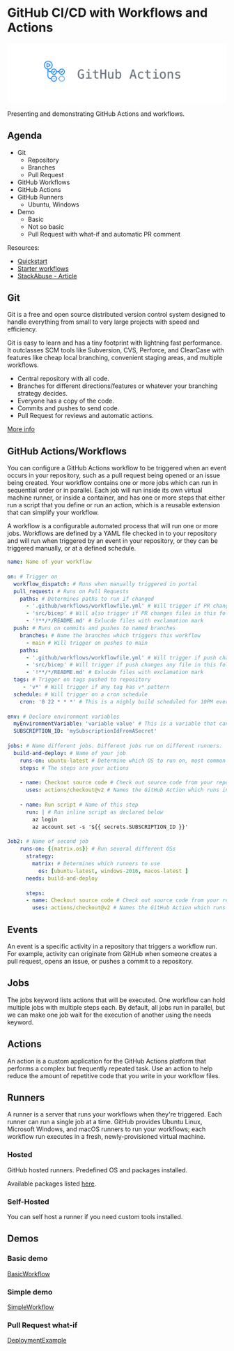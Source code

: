 # GitHub CI/CD with Workflows and Actions

!["GitHub Actions"](.media/ghactions.png)

Presenting and demonstrating GitHub Actions and workflows.

## Agenda

- Git
  - Repository
  - Branches
  - Pull Request
- GitHub Workflows
- GitHub Actions
- GitHub Runners
  - Ubuntu, Windows
- Demo
  - Basic
  - Not so basic
  - Pull Request with what-if and automatic PR comment

Resources:

- [Quickstart](https://docs.github.com/en/actions/quickstart)
- [Starter workflows](https://github.blog/2021-12-17-getting-started-with-github-actions-just-got-easier/)
- [StackAbuse - Article](https://stackabuse.com/getting-started-with-github-actions-software-automation/)

## Git

Git is a free and open source distributed version control system designed to handle everything from small to very large projects with speed and efficiency.

Git is easy to learn and has a tiny footprint with lightning fast performance. It outclasses SCM tools like Subversion, CVS, Perforce, and ClearCase with features like cheap local branching, convenient staging areas, and multiple workflows.

- Central repository with all code.
- Branches for different directions/features or whatever your branching strategy decides.
- Everyone has a copy of the code.
- Commits and pushes to send code.
- Pull Request for reviews and automatic actions.

[More info](https://git-scm.com/)

## GitHub Actions/Workflows

You can configure a GitHub Actions workflow to be triggered when an event occurs in your repository, such as a pull request being opened or an issue being created. Your workflow contains one or more jobs which can run in sequential order or in parallel. Each job will run inside its own virtual machine runner, or inside a container, and has one or more steps that either run a script that you define or run an action, which is a reusable extension that can simplify your workflow.

A workflow is a configurable automated process that will run one or more jobs. Workflows are defined by a YAML file checked in to your repository and will run when triggered by an event in your repository, or they can be triggered manually, or at a defined schedule.

```yaml
name: Name of your workflow

on: # Trigger on
  workflow_dispatch: # Runs when manually triggered in portal
  pull_request: # Runs on Pull Requests
    paths: # Determines paths to run if changed
      - '.github/workflows/workflowfile.yml' # Will trigger if PR changes this file
      - 'src/bicep' # Will also trigger if PR changes files in this folder
      - '!**/*/README.md' # Exlucde files with exclamation mark
  push: # Runs on commits and pushes to named branches
    branches: # Name the branches which triggers this workflow
      - main # Will trigger on pushes to main
    paths:
      - '.github/workflows/workflowfile.yml' # Will trigger if push changes this file
      - 'src/bicep' # Will trigger if push changes any file in this folder
      - '!**/*/README.md' # Exlucde files with exclamation mark
  tags: # Trigger on tags pushed to repository
     - 'v*' # Will trigger if any tag has v* pattern
  schedule: # Will trigger on a cron schedule
    cron: '0 22 * * *' # This is a nighly build scheduled for 10PM every day.

env: # Declare environment variables
  myEnvironmentVariable: 'variable value' # This is a variable that can be used in your actions
  SUBSCRIPTION_ID: 'mySubscriptionIdFromASecret'

jobs: # Name different jobs. Different jobs run on different runners.
  build-and-deploy: # Name of your job
    runs-on: ubuntu-latest # Determine which OS to run on, most common ubuntu-latest or windows-latest. Can also run on a matrix of OS's.
    steps: # The steps are your actions

    - name: Checkout source code # Check out source code from your repo
      uses: actions/checkout@v2 # Names the GitHub Action which runs in this step

    - name: Run script # Name of this step
      run: | # Run inline script as declared below
        az login
        az account set -s '${{ secrets.SUBSCRIPTION_ID }}'

Job2: # Name of second job
    runs-on: {{matrix.os}} # Run several different OSs
      strategy:
        matrix: # Determines which runners to use
          os: [ubuntu-latest, windows-2016, macos-latest ]
      needs: build-and-deploy
      
      steps:
      - name: Checkout source code # Check out source code from your repo
        uses: actions/checkout@v2 # Names the GitHub Action which runs in this step
```

## Events

An event is a specific activity in a repository that triggers a workflow run. For example, activity can originate from GitHub when someone creates a pull request, opens an issue, or pushes a commit to a repository.

## Jobs

The jobs keyword lists actions that will be executed. One workflow can hold multiple jobs with multiple steps each.
By default, all jobs run in parallel, but we can make one job wait for the execution of another using the needs keyword.

## Actions

An action is a custom application for the GitHub Actions platform that performs a complex but frequently repeated task. Use an action to help reduce the amount of repetitive code that you write in your workflow files.

## Runners

A runner is a server that runs your workflows when they're triggered. Each runner can run a single job at a time. GitHub provides Ubuntu Linux, Microsoft Windows, and macOS runners to run your workflows; each workflow run executes in a fresh, newly-provisioned virtual machine.

### Hosted

GitHub hosted runners. Predefined OS and packages installed.

Available packages listed [here](https://docs.github.com/en/actions/using-github-hosted-runners/about-github-hosted-runners#preinstalled-software).

### Self-Hosted

You can self host a runner if you need custom tools installed.

## Demos

### Basic demo

[BasicWorkflow](.github/workflows/basicworkflow.yml)

### Simple demo

[SimpleWorkflow](.github/workflows/SimpleWorkflow.yml)

### Pull Request what-if

[DeploymentExample](.github/workflows/DeploymentExample.yml)
